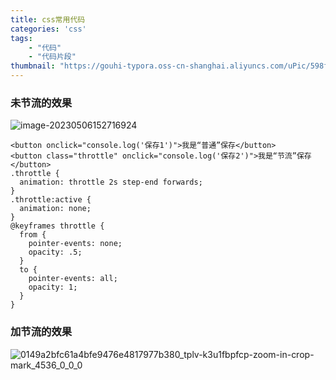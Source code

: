 ```yaml
---
title: css常用代码
categories: 'css'
tags: 
    - "代码"
    - "代码片段"
thumbnail: "https://gouhi-typora.oss-cn-shanghai.aliyuncs.com/uPic/598ff1d433dd40e8a828257aa0495140_tplv-k3u1fbpfcp-zoom-in-crop-mark_4536_0_0_0.gif"
---
```




### 未节流的效果

![image-20230506152716924](https://gouhi-typora.oss-cn-shanghai.aliyuncs.com/uPic/image-20230506152716924.png)

```
<button onclick="console.log('保存1')">我是“普通”保存</button>
<button class="throttle" onclick="console.log('保存2')">我是“节流”保存</button>
.throttle {
  animation: throttle 2s step-end forwards;
}
.throttle:active {
  animation: none;
}
@keyframes throttle {
  from {
    pointer-events: none;
    opacity: .5;
  }
  to {
    pointer-events: all;
    opacity: 1;
  }
}
```



### 加节流的效果

![0149a2bfc61a4bfe9476e4817977b380_tplv-k3u1fbpfcp-zoom-in-crop-mark_4536_0_0_0](https://gouhi-typora.oss-cn-shanghai.aliyuncs.com/uPic/0149a2bfc61a4bfe9476e4817977b380_tplv-k3u1fbpfcp-zoom-in-crop-mark_4536_0_0_0.gif)
